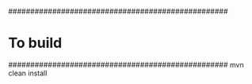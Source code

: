 ##################################################
# To build
##################################################
mvn clean install

